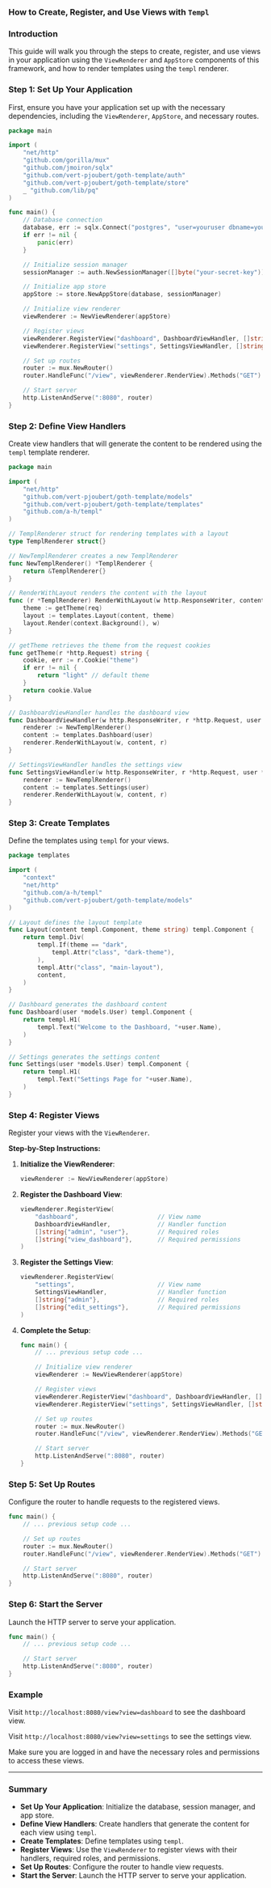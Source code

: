 ### How to Create, Register, and Use Views with `Templ`

### Introduction

This guide will walk you through the steps to create, register, and use views in your application using the `ViewRenderer` and `AppStore` components of this framework, and how to render templates using the `templ` renderer.

### Step 1: Set Up Your Application

First, ensure you have your application set up with the necessary dependencies, including the `ViewRenderer`, `AppStore`, and necessary routes.

```go
package main

import (
	"net/http"
	"github.com/gorilla/mux"
	"github.com/jmoiron/sqlx"
	"github.com/vert-pjoubert/goth-template/auth"
	"github.com/vert-pjoubert/goth-template/store"
	_ "github.com/lib/pq"
)

func main() {
	// Database connection
	database, err := sqlx.Connect("postgres", "user=youruser dbname=yourdb sslmode=disable")
	if err != nil {
		panic(err)
	}

	// Initialize session manager
	sessionManager := auth.NewSessionManager([]byte("your-secret-key"))

	// Initialize app store
	appStore := store.NewAppStore(database, sessionManager)

	// Initialize view renderer
	viewRenderer := NewViewRenderer(appStore)

	// Register views
	viewRenderer.RegisterView("dashboard", DashboardViewHandler, []string{"admin", "user"}, []string{"view_dashboard"})
	viewRenderer.RegisterView("settings", SettingsViewHandler, []string{"admin"}, []string{"edit_settings"})

	// Set up routes
	router := mux.NewRouter()
	router.HandleFunc("/view", viewRenderer.RenderView).Methods("GET")

	// Start server
	http.ListenAndServe(":8080", router)
}
```

### Step 2: Define View Handlers

Create view handlers that will generate the content to be rendered using the `templ` template renderer.

```go
package main

import (
	"net/http"
	"github.com/vert-pjoubert/goth-template/models"
	"github.com/vert-pjoubert/goth-template/templates"
	"github.com/a-h/templ"
)

// TemplRenderer struct for rendering templates with a layout
type TemplRenderer struct{}

// NewTemplRenderer creates a new TemplRenderer
func NewTemplRenderer() *TemplRenderer {
	return &TemplRenderer{}
}

// RenderWithLayout renders the content with the layout
func (r *TemplRenderer) RenderWithLayout(w http.ResponseWriter, content templ.Component, req *http.Request) {
	theme := getTheme(req)
	layout := templates.Layout(content, theme)
	layout.Render(context.Background(), w)
}

// getTheme retrieves the theme from the request cookies
func getTheme(r *http.Request) string {
	cookie, err := r.Cookie("theme")
	if err != nil {
		return "light" // default theme
	}
	return cookie.Value
}

// DashboardViewHandler handles the dashboard view
func DashboardViewHandler(w http.ResponseWriter, r *http.Request, user *models.User) {
	renderer := NewTemplRenderer()
	content := templates.Dashboard(user)
	renderer.RenderWithLayout(w, content, r)
}

// SettingsViewHandler handles the settings view
func SettingsViewHandler(w http.ResponseWriter, r *http.Request, user *models.User) {
	renderer := NewTemplRenderer()
	content := templates.Settings(user)
	renderer.RenderWithLayout(w, content, r)
}
```

### Step 3: Create Templates

Define the templates using `templ` for your views.

```go
package templates

import (
	"context"
	"net/http"
	"github.com/a-h/templ"
	"github.com/vert-pjoubert/goth-template/models"
)

// Layout defines the layout template
func Layout(content templ.Component, theme string) templ.Component {
	return templ.Div(
		templ.If(theme == "dark",
			templ.Attr("class", "dark-theme"),
		),
		templ.Attr("class", "main-layout"),
		content,
	)
}

// Dashboard generates the dashboard content
func Dashboard(user *models.User) templ.Component {
	return templ.H1(
		templ.Text("Welcome to the Dashboard, "+user.Name),
	)
}

// Settings generates the settings content
func Settings(user *models.User) templ.Component {
	return templ.H1(
		templ.Text("Settings Page for "+user.Name),
	)
}
```

### Step 4: Register Views

Register your views with the `ViewRenderer`.

**Step-by-Step Instructions:**

1. **Initialize the ViewRenderer**:
   ```go
   viewRenderer := NewViewRenderer(appStore)
   ```

2. **Register the Dashboard View**:
   ```go
   viewRenderer.RegisterView(
       "dashboard",                      // View name
       DashboardViewHandler,             // Handler function
       []string{"admin", "user"},        // Required roles
       []string{"view_dashboard"},       // Required permissions
   )
   ```

3. **Register the Settings View**:
   ```go
   viewRenderer.RegisterView(
       "settings",                       // View name
       SettingsViewHandler,              // Handler function
       []string{"admin"},                // Required roles
       []string{"edit_settings"},        // Required permissions
   )
   ```

4. **Complete the Setup**:
   ```go
   func main() {
       // ... previous setup code ...

       // Initialize view renderer
       viewRenderer := NewViewRenderer(appStore)

       // Register views
       viewRenderer.RegisterView("dashboard", DashboardViewHandler, []string{"admin", "user"}, []string{"view_dashboard"})
       viewRenderer.RegisterView("settings", SettingsViewHandler, []string{"admin"}, []string{"edit_settings"})

       // Set up routes
       router := mux.NewRouter()
       router.HandleFunc("/view", viewRenderer.RenderView).Methods("GET")

       // Start server
       http.ListenAndServe(":8080", router)
   }
   ```

### Step 5: Set Up Routes

Configure the router to handle requests to the registered views.

```go
func main() {
	// ... previous setup code ...

	// Set up routes
	router := mux.NewRouter()
	router.HandleFunc("/view", viewRenderer.RenderView).Methods("GET")

	// Start server
	http.ListenAndServe(":8080", router)
}
```

### Step 6: Start the Server

Launch the HTTP server to serve your application.

```go
func main() {
	// ... previous setup code ...

	// Start server
	http.ListenAndServe(":8080", router)
}
```

### Example

Visit `http://localhost:8080/view?view=dashboard` to see the dashboard view.

Visit `http://localhost:8080/view?view=settings` to see the settings view.

Make sure you are logged in and have the necessary roles and permissions to access these views.

---

### Summary

- **Set Up Your Application**: Initialize the database, session manager, and app store.
- **Define View Handlers**: Create handlers that generate the content for each view using `templ`.
- **Create Templates**: Define templates using `templ`.
- **Register Views**: Use the `ViewRenderer` to register views with their handlers, required roles, and permissions.
- **Set Up Routes**: Configure the router to handle view requests.
- **Start the Server**: Launch the HTTP server to serve your application.